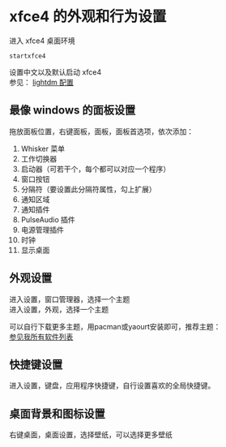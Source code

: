 
# xfce4 的外观和行为设置

进入 xfce4 桌面环境
```
startxfce4
```

设置中文以及默认启动 xfce4  
参见： [lightdm 配置](https://github.com/fkxxyz/archlinux-config/tree/master/lightdm)  



## 最像 windows 的面板设置
拖放面板位置，右键面板，面板，面板首选项，依次添加：  
1. Whisker 菜单  
2. 工作切换器  
3. 启动器（可若干个，每个都可以对应一个程序）  
4. 窗口按钮  
5. 分隔符（要设置此分隔符属性，勾上扩展）  
6. 通知区域  
7. 通知插件  
8. PulseAudio 插件  
9. 电源管理插件  
10. 时钟  
11. 显示桌面  

## 外观设置
进入设置，窗口管理器，选择一个主题  
进入设置，外观，选择一个主题  

可以自行下载更多主题，用pacman或yaourt安装即可，推荐主题：  
[参见我所有软件列表](https://github.com/fkxxyz/archlinux-config/blob/master/spacman/spacman.conf/#L256)  

## 快捷键设置
进入设置，键盘，应用程序快捷键，自行设置喜欢的全局快捷键。

## 桌面背景和图标设置
右键桌面，桌面设置，选择壁纸，可以选择更多壁纸

